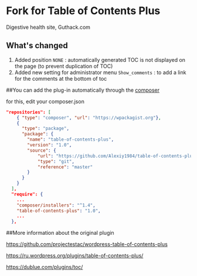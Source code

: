 # Fork for Table of Contents Plus
Digestive health site, Guthack.com

## What's changed
1. Added position `NONE` : automatically generated TOC is not displayed on the page (to prevent duplication of TOC)
2. Added new setting for administrator menu `Show_comments` : to add a link for the comments at the bottom of toc

##You can add the plug-in automatically through the [composer](https://getcomposer.org/)

for this, edit your composer.json

```json
"repositories": [
    { "type": "composer", "url": "https://wpackagist.org"},
    {
      "type": "package",
      "package": {
        "name": "table-of-contents-plus",
        "version": "1.0",
        "source": {
            "url": "https://github.com/Alexiy1984/table-of-contents-plus.git",
            "type": "git",
            "reference": "master"
        }
      }
    }
  ],
  "require": {
    ...
    "composer/installers": "^1.4",
    "table-of-contents-plus": "1.0",
    ...
  },
  ```
  ##More information about the original plugin

  https://github.com/projectestac/wordpress-table-of-contents-plus

  https://ru.wordpress.org/plugins/table-of-contents-plus/

  https://dublue.com/plugins/toc/
